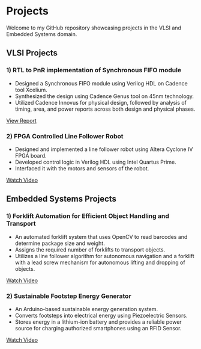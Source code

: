# Projects

Welcome to my GitHub repository showcasing projects in the VLSI and Embedded Systems domain.

## VLSI Projects

### 1) RTL to PnR implementation of Synchronous FIFO module

- Designed a Synchronous FIFO module using Verilog HDL on Cadence tool Xcelium.
- Synthesized the design using Cadence Genus tool on 45nm technology.
- Utilized Cadence Innovus for physical design, followed by analysis of timing, area, and power reports across both design and physical phases.

[View Report](https://drive.google.com/file/d/1I36qpNbm8MV0ca_y3XdQm3bnhUbIImvb/view?usp=sharing)

### 2) FPGA Controlled Line Follower Robot

- Designed and implemented a line follower robot using Altera Cyclone IV FPGA board.
- Developed control logic in Verilog HDL using Intel Quartus Prime.
- Interfaced it with the motors and sensors of the robot.

[Watch Video](https://drive.google.com/file/d/1BdKXBSMo7jjBF4rJzko8x4oRM2C3oS7o/view?usp=sharing)

## Embedded Systems Projects

### 1) Forklift Automation for Efficient Object Handling and Transport

- An automated forklift system that uses OpenCV to read barcodes and determine package size and weight.
- Assigns the required number of forklifts to transport objects.
- Utilizes a line follower algorithm for autonomous navigation and a forklift with a lead screw mechanism for autonomous lifting and dropping of objects.

[Watch Video](https://drive.google.com/file/d/1BcO3OXYARpfyhJ6HIT_1mKxCTQzdKZ9U/view?usp=drive_link)

### 2) Sustainable Footstep Energy Generator

- An Arduino-based sustainable energy generation system.
- Converts footsteps into electrical energy using Piezoelectric Sensors.
- Stores energy in a lithium-ion battery and provides a reliable power source for charging authorized smartphones using an RFID Sensor.

[Watch Video](https://drive.google.com/file/d/1BX6JV0Jt_LsnUmsxcAcYHncmeqahgbMd/view?usp=drive_link)
